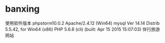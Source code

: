 # banxing
使用软件版本
phpstorm10.0.2
Apache/2.4.12 (Win64)
mysql  Ver 14.14 Distrib 5.5.42, for Win64 (x86)
PHP 5.6.8 (cli) (built: Apr 15 2015 15:07:03)
伴行旅游网站
